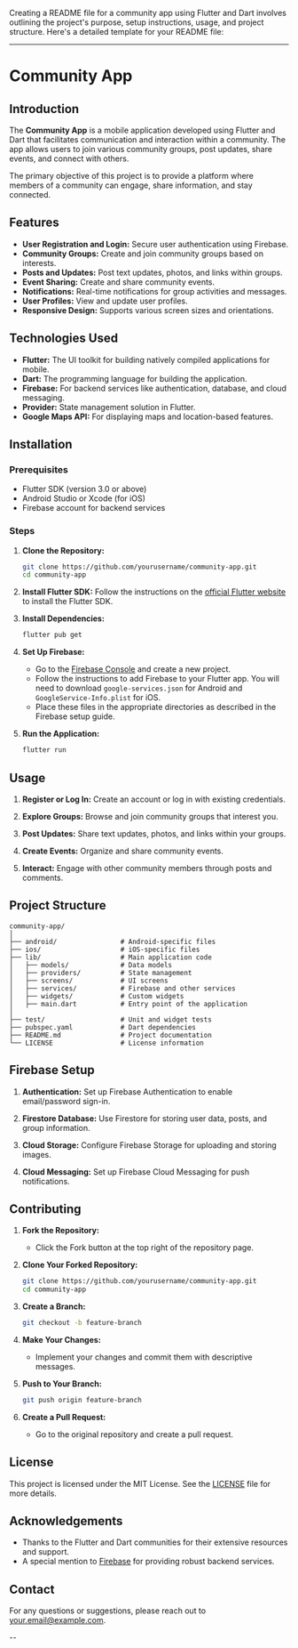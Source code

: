 Creating a README file for a community app using Flutter and Dart involves outlining the project's purpose, setup instructions, usage, and project structure. Here's a detailed template for your README file:

---

# Community App

## Introduction

The **Community App** is a mobile application developed using Flutter and Dart that facilitates communication and interaction within a community. The app allows users to join various community groups, post updates, share events, and connect with others.

The primary objective of this project is to provide a platform where members of a community can engage, share information, and stay connected.

## Features

- **User Registration and Login:** Secure user authentication using Firebase.
- **Community Groups:** Create and join community groups based on interests.
- **Posts and Updates:** Post text updates, photos, and links within groups.
- **Event Sharing:** Create and share community events.
- **Notifications:** Real-time notifications for group activities and messages.
- **User Profiles:** View and update user profiles.
- **Responsive Design:** Supports various screen sizes and orientations.

## Technologies Used

- **Flutter:** The UI toolkit for building natively compiled applications for mobile.
- **Dart:** The programming language for building the application.
- **Firebase:** For backend services like authentication, database, and cloud messaging.
- **Provider:** State management solution in Flutter.
- **Google Maps API:** For displaying maps and location-based features.

## Installation

### Prerequisites

- Flutter SDK (version 3.0 or above)
- Android Studio or Xcode (for iOS)
- Firebase account for backend services

### Steps

1. **Clone the Repository:**
    ```bash
    git clone https://github.com/yourusername/community-app.git
    cd community-app
    ```

2. **Install Flutter SDK:**
    Follow the instructions on the [official Flutter website](https://flutter.dev/docs/get-started/install) to install the Flutter SDK.

3. **Install Dependencies:**
    ```bash
    flutter pub get
    ```

4. **Set Up Firebase:**
    - Go to the [Firebase Console](https://console.firebase.google.com/) and create a new project.
    - Follow the instructions to add Firebase to your Flutter app. You will need to download `google-services.json` for Android and `GoogleService-Info.plist` for iOS.
    - Place these files in the appropriate directories as described in the Firebase setup guide.

5. **Run the Application:**
    ```bash
    flutter run
    ```

## Usage

1. **Register or Log In:**
   Create an account or log in with existing credentials.

2. **Explore Groups:**
   Browse and join community groups that interest you.

3. **Post Updates:**
   Share text updates, photos, and links within your groups.

4. **Create Events:**
   Organize and share community events.

5. **Interact:**
   Engage with other community members through posts and comments.

## Project Structure

```
community-app/
│
├── android/                # Android-specific files
├── ios/                    # iOS-specific files
├── lib/                    # Main application code
│   ├── models/             # Data models
│   ├── providers/          # State management
│   ├── screens/            # UI screens
│   ├── services/           # Firebase and other services
│   ├── widgets/            # Custom widgets
│   ├── main.dart           # Entry point of the application
│
├── test/                   # Unit and widget tests
├── pubspec.yaml            # Dart dependencies
├── README.md               # Project documentation
└── LICENSE                 # License information
```

## Firebase Setup

1. **Authentication:**
   Set up Firebase Authentication to enable email/password sign-in.

2. **Firestore Database:**
   Use Firestore for storing user data, posts, and group information.

3. **Cloud Storage:**
   Configure Firebase Storage for uploading and storing images.

4. **Cloud Messaging:**
   Set up Firebase Cloud Messaging for push notifications.

## Contributing

1. **Fork the Repository:**
   - Click the Fork button at the top right of the repository page.

2. **Clone Your Forked Repository:**
    ```bash
    git clone https://github.com/yourusername/community-app.git
    cd community-app
    ```

3. **Create a Branch:**
    ```bash
    git checkout -b feature-branch
    ```

4. **Make Your Changes:**
   - Implement your changes and commit them with descriptive messages.

5. **Push to Your Branch:**
    ```bash
    git push origin feature-branch
    ```

6. **Create a Pull Request:**
   - Go to the original repository and create a pull request.

## License

This project is licensed under the MIT License. See the [LICENSE](LICENSE) file for more details.

## Acknowledgements

- Thanks to the Flutter and Dart communities for their extensive resources and support.
- A special mention to [Firebase](https://firebase.google.com/) for providing robust backend services.

## Contact

For any questions or suggestions, please reach out to [your.email@example.com](mailto:your.email@example.com).

--
